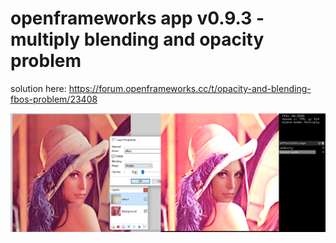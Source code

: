 # openframeworks app v0.9.3 - multiply blending and opacity problem

solution here: https://forum.openframeworks.cc/t/opacity-and-blending-fbos-problem/23408

![alt tag](https://github.com/biterek/blendProblem/blob/master/problem03.png)

